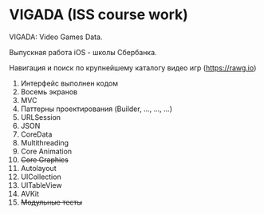 # VIGADA (ISS course work)

VIGADA: Video Games Data.

Выпускная работа iOS - школы Сбербанка.

Навигация и поиск по крупнейшему каталогу видео игр (https://rawg.io)

1. Интерфейс выполнен кодом
2. Восемь экранов
3. MVC
4. Паттерны проектирования (Builder, ..., ..., ...)
5. URLSession
6. JSON
7. CoreData
8. Multithreading
9. Core Animation
10. ~~Core Graphics~~
11. Autolayout
12. UICollection
13. UITableView
14. AVKit
15. ~~Модульные тесты~~